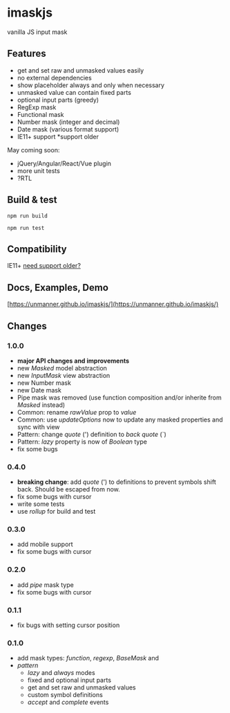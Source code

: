 # imaskjs
vanilla JS input mask

## Features
* get and set raw and unmasked values easily
* no external dependencies
* show placeholder always and only when necessary
* unmasked value can contain fixed parts
* optional input parts (greedy)
* RegExp mask
* Functional mask
* Number mask (integer and decimal)
* Date mask (various format support)
* IE11+ support *support older

May coming soon:

* jQuery/Angular/React/Vue plugin
* more unit tests
* ?RTL

## Build & test
`npm run build`

`npm run test`

## Compatibility
IE11+ [need support older?](https://unmanner.github.io/imaskjs/#under-the-hood)

## Docs, Examples, Demo
[https://unmanner.github.io/imaskjs/](https://unmanner.github.io/imaskjs/)

## Changes

### 1.0.0
* **major API changes and improvements**
* new _Masked_ model abstraction
* new _InputMask_ view abstraction
* new Number mask
* new Date mask
* Pipe mask was removed (use function composition and/or inherite from _Masked_ instead)
* Common: rename _rawValue_ prop to _value_
* Common: use _updateOptions_ now to update any masked properties and sync with view
* Pattern: change _quote_ (') definition to _back quote_ (`)
* Pattern: _lazy_ property is now of _Boolean_ type
* fix some bugs

### 0.4.0
* **breaking change**: add _quote_ (') to definitions to prevent symbols shift back. Should be escaped from now.
* fix some bugs with cursor
* write some tests
* use _rollup_ for build and test

### 0.3.0
* add mobile support
* fix some bugs with cursor

### 0.2.0
* add _pipe_ mask type
* fix some bugs with cursor

### 0.1.1
* fix bugs with setting cursor position

### 0.1.0
* add mask types: _function_, _regexp_, _BaseMask_ and
* _pattern_
  * _lazy_ and _always_ modes
  * fixed and optional input parts
  * get and set raw and unmasked values
  * custom symbol definitions
  * _accept_ and _complete_ events

